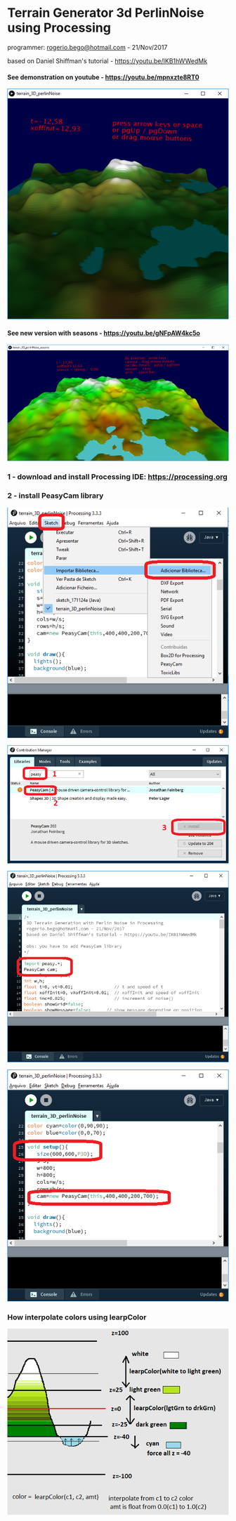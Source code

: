 # Terrain Generator 3d PerlinNoise using Processing

 programmer: rogerio.bego@hotmail.com - 21/Nov/2017
 
 based on Daniel Shiffman's tutorial - https://youtu.be/IKB1hWWedMk
 
#### See demonstration on youtube - https://youtu.be/mpnxzte8RT0

![ - ](./img/terrain_3d_perlinNoise_04.png)

#### See new version with seasons - https://youtu.be/gNFpAW4kc5o
 
![ - ](./img/terrain_3d_perlinNoise_season.png)


### 1 - download and install Processing IDE:  https://processing.org


### 2 - install PeasyCam library

![1 - ](./img/terrain_3d_perlinNoise_00.png)

![2 - ](./img/terrain_3d_perlinNoise_01.png)

![3 - ](./img/terrain_3d_perlinNoise_02.png)

![4 - ](./img/terrain_3d_perlinNoise_03.png)


### How interpolate colors using learpColor

![learpColor](./img/terrain_3D_learpColor.png)


 
 
 
